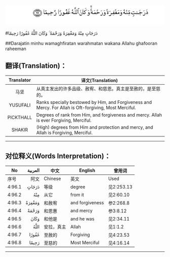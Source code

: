![004:096](images/004_096.gif)

#دَرَجَاتٍ مِنْهُ وَمَغْفِرَةً وَرَحْمَةً ۚ وَكَانَ اللَّهُ غَفُورًا رَحِيمًا 

##Darajatin minhu wamaghfiratan warahmatan wakana Allahu ghafooran raheeman 

## 翻译(Translation)：

| Translator | 译文(Translation)                                            |
| :--------: | ------------------------------------------------------------ |
|    马坚    | 从真主发出的许多品级、赦宥、和慈恩。真主是至赦的，是至慈的。 |
|  YUSUFALI  | Ranks specially bestowed by Him, and Forgiveness and Mercy. For Allah is Oft-forgiving, Most Merciful. |
| PICKTHALL  | Degrees of rank from Him, and forgiveness and mercy. Allah is ever Forgiving, Merciful. |
|   SHAKIR   | (High) degrees from Him and protection and mercy, and Allah is Forgiving, Merciful. |

---

## 对位释义(Words Interpretation)：

| No   | العربية | 中文    | English | 曾用词 |
| ---- | ------: | ------- | ------- | ------ |
| 序号 |    阿文 | Chinese | 英文    | Used   |
| 4:96.1 | دَرَجَاتٍ  | 等级       | degree          | 见2:253.13 |
| 4:96.2 | مِنْهُ    | 从它       | from it         | 见2:60.10  |
| 4:96.3 | وَمَغْفِرَةً | 和赦宥     | and forgiveness | 参2:268.8  |
| 4:96.4 | وَرَحْمَةً  | 和恩惠     | and mercy       | 参3:8.12   |
| 4:96.5 | وَكَانَ   | 和他是     | and he was      | 见2:34.11  |
| 4:96.6 | اللَّهُ   | 安拉，真主 | Allah           | 见1:1.2    |
| 4:96.7 | غَفُورًا  | 至赦的     | Forgiving       | 见4:23.53  |
| 4:96.8 | رَحِيمًا  | 至慈的     | Most Merciful   | 见4:16.14  |

---
